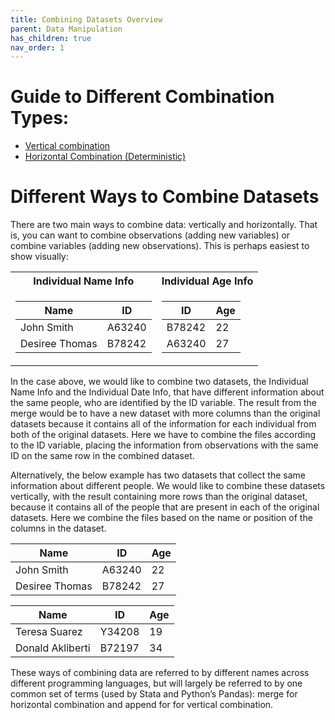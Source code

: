 ```yaml
---
title: Combining Datasets Overview
parent: Data Manipulation
has_children: true
nav_order: 1
---
```


# Guide to Different Combination Types: 

- [Vertical combination](https://lost-stats.github.io/Data_Manipulation/combining_datasets_vertical_combination.html)
- [Horizontal Combination (Deterministic)](https://lost-stats.github.io/Data_Manipulation/combining_datasets_horizontal_combination_deterministic.html)

# Different Ways to Combine Datasets

There are two main ways to combine data: vertically and horizontally. That is, you can want to combine observations (adding new variables) or combine variables (adding new observations). This is perhaps easiest to show visually: 

<table>
<tr><th> Individual Name Info </th><th> Individual Age Info </th></tr>
<tr><td>

|Name| ID |
|--|--| 
|John Smith|A63240|
|Desiree Thomas|B78242|

</td><td>

|ID | Age | 
|--|--| 
|B78242|22|
|A63240|27|

</td></tr> </table>

In the case above, we would like to combine two datasets, the Individual Name Info and the Individual Date Info, that have different information about the same people, who are identified by the ID variable. The result from the merge would be to have a new dataset with more columns than the original datasets because it contains all of the information for each individual from both of the original datasets. Here we have to combine the files according to the ID variable, placing the information from observations with the same ID on the same row in the combined dataset. 

Alternatively, the below example has two datasets that collect the same information about different people. We would like to combine these datasets vertically, with the result containing more rows than the original dataset, because it contains all of the people that are present in each of the original datasets. Here we combine the files based on the name or position of the columns in the dataset. 

|Name|ID|Age|
|--|--|--|
|John Smith|A63240|22|
|Desiree Thomas|B78242|27|

|Name|ID|Age|
|--|--|--|
|Teresa Suarez|Y34208|19|
|Donald Akliberti|B72197|34|

These ways of combining data are referred to by different names across different programming languages, but will largely be referred to by one common set of terms (used by Stata and Python’s Pandas): merge for horizontal combination and append for for vertical combination. 

